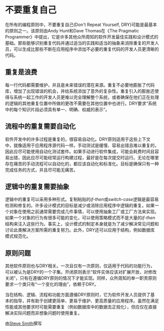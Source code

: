 # 不要重复自己

在所有的编程原则中，不要重复自己(Don't Repeat Yourself, DRY)可能是最基本的原则之一。该原则由Andy Hunt和Dave Thomas在《The Pragmatic Programmer》中提出，它是许多其他众所周知的软件开发最佳实践和设计模式的基础。那些能够识别重复代码并通过适当的实践和适当的抽象来消除重复的开发人员，可以生成比那些不断在应用程序中添加不必要的重复代码的开发人员更清晰的代码。

重复是浪费
---

每一行代码都需要维护，并且是未来错误的潜在来源。重复不必要地膨胀了代码库，增加了出现错误的机会，并给系统添加了意外的复杂性。重复引入的膨胀还使得与系统一起工作的开发人员更难以完全理解整个系统，或者确保在他们正在处理的逻辑的其他重复位置中所做的更改不需要在其他位置中也进行。DRY要求“系统中的每个知识片段必须具有单一、明确、权威的表示”。

流程中的重复需要自动化
---

软件开发中的许多过程是重复的，很容易自动化。DRY原则适用于这些上下文中，就像适用于应用程序源代码一样。手动测试是缓慢、容易出错且难以重复的，因此应尽可能使用自动化测试套件。如果手动进行软件集成，可能会耗费时间且容易出错，因此应尽可能经常运行构建过程，最好是在每次提交时运行。无论在哪里存在痛苦的手动流程可以自动化的，都应该自动化和标准化。目标是确保只有一种完成任务的方式，并且尽可能无痛苦。

逻辑中的重复需要抽象
---

逻辑中的重复可以采用多种形式。复制粘贴的*if-then*或*switch-case*逻辑是最容易检测和修复的。许多设计模式的目标是减少或消除应用程序中逻辑的重复。如果一个对象在使用之前通常需要完成几件事情，可以使用抽象工厂或工厂方法来实现。如果一个对象的行为有很多可能的变化，可以使用策略模式而不是大量的*if-then*结构来注入这些行为。事实上，设计模式的制定本身就是为了减少解决常见问题和讨论此类解决方案所需的重复努力。此外，DRY还可以应用于结构，例如数据库模式规范化。

原则问题
---

其他软件原则也与DRY相关。一次且仅有一次原则，仅适用于代码的功能行为，可以被认为是DRY的一个子集。开闭原则表示“软件实体应该对扩展开放，对修改关闭”，只有在遵循DRY原则的情况下才能实现。同样，众所周知的单一职责原则要求一个类只有“一个变化的理由”，依赖于DRY。

当在结构、逻辑、流程和功能方面遵循DRY原则时，它为软件开发人员提供了基本的指导，并有助于创建更简单、更易于维护、更高质量的应用程序。虽然在满足性能或其他要求时可能需要重复（例如数据库中的数据去正规化），但应仅在直接解决实际问题而非想象问题时使用重复。

由[Steve Smith](http://programmer.97things.oreilly.com/wiki/index.php/Steve_Smith)撰写
